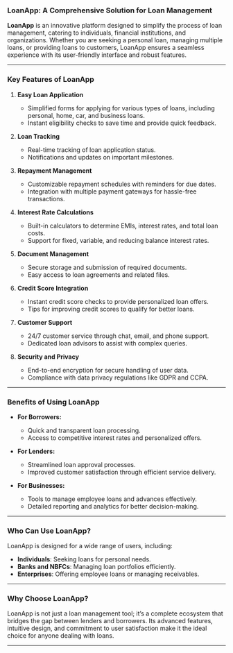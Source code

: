 ### LoanApp: A Comprehensive Solution for Loan Management

**LoanApp** is an innovative platform designed to simplify the process of loan management, catering to individuals, financial institutions, and organizations. Whether you are seeking a personal loan, managing multiple loans, or providing loans to customers, LoanApp ensures a seamless experience with its user-friendly interface and robust features.

---

### Key Features of LoanApp

1. **Easy Loan Application**
   - Simplified forms for applying for various types of loans, including personal, home, car, and business loans.
   - Instant eligibility checks to save time and provide quick feedback.

2. **Loan Tracking**
   - Real-time tracking of loan application status.
   - Notifications and updates on important milestones.

3. **Repayment Management**
   - Customizable repayment schedules with reminders for due dates.
   - Integration with multiple payment gateways for hassle-free transactions.

4. **Interest Rate Calculations**
   - Built-in calculators to determine EMIs, interest rates, and total loan costs.
   - Support for fixed, variable, and reducing balance interest rates.

5. **Document Management**
   - Secure storage and submission of required documents.
   - Easy access to loan agreements and related files.

6. **Credit Score Integration**
   - Instant credit score checks to provide personalized loan offers.
   - Tips for improving credit scores to qualify for better loans.

7. **Customer Support**
   - 24/7 customer service through chat, email, and phone support.
   - Dedicated loan advisors to assist with complex queries.

8. **Security and Privacy**
   - End-to-end encryption for secure handling of user data.
   - Compliance with data privacy regulations like GDPR and CCPA.

---

### Benefits of Using LoanApp

- **For Borrowers:**
  - Quick and transparent loan processing.
  - Access to competitive interest rates and personalized offers.
  
- **For Lenders:**
  - Streamlined loan approval processes.
  - Improved customer satisfaction through efficient service delivery.

- **For Businesses:**
  - Tools to manage employee loans and advances effectively.
  - Detailed reporting and analytics for better decision-making.

---

### Who Can Use LoanApp?

LoanApp is designed for a wide range of users, including:
- **Individuals**: Seeking loans for personal needs.
- **Banks and NBFCs**: Managing loan portfolios efficiently.
- **Enterprises**: Offering employee loans or managing receivables.

---

### Why Choose LoanApp?

LoanApp is not just a loan management tool; it’s a complete ecosystem that bridges the gap between lenders and borrowers. Its advanced features, intuitive design, and commitment to user satisfaction make it the ideal choice for anyone dealing with loans.

---

